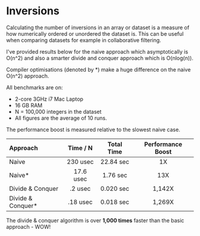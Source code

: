 # Inversions

Calculating the number of inversions in an array or dataset is a measure of how numerically ordered or unordered the dataset is.
This can be useful when comparing datasets for example in collaborative filtering.

I've provided results below for the naive approach which asymptotically is O(n^2) and also a smarter divide and conquer approach which is O(nlog(n)).

Compiler optimisations (denoted by \*\) make a huge difference on the naive O(n^2) approach.

All benchmarks are on:
* 2-core 3GHz i7 Mac Laptop
* 16 GB RAM
* N = 100,000 integers in the dataset
* All figures are the average of 10 runs.

The performance boost is measured relative to the slowest naive case.

| Approach | Time / N | Total Time | Performance Boost |
| :------- | :------: | :--------: | :---------------: |
| Naive    | 230 usec | 22.84 sec  | 1X                |
| Naive*   | 17.6 usec| 1.76 sec   | 13X               |
| Divide & Conquer | .2 usec | 0.020 sec | 1,142X      |
| Divide & Conquer* | .18 usec | 0.018 sec | 1,269X    |

The divide & conquer algorithm is over **1,000 times** faster than the basic approach - WOW!
